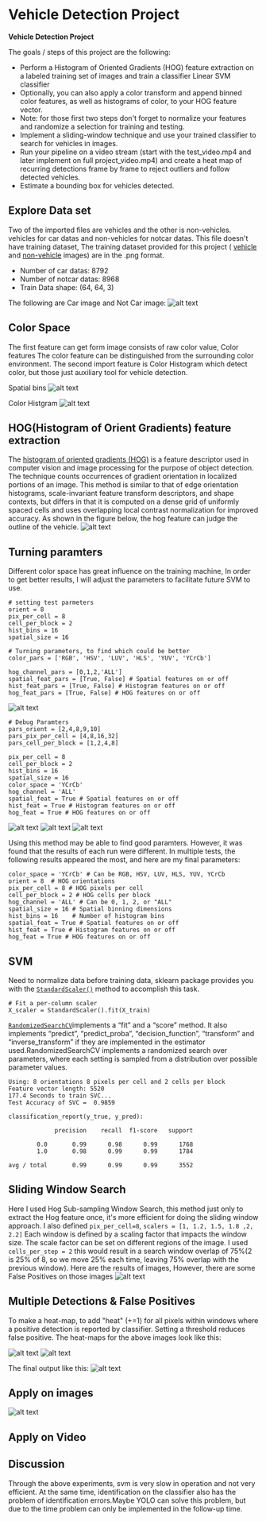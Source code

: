# Vehicle Detection Project
[//]: # (Image References)
[image1]: ./output_images/Car_notCar_img.png
[image2]: ./output_images/spatial_bins.png
[image3]: ./output_images/Color_hist.png
[image4]: ./output_images/hog_feature.png
[image5]: ./output_images/Turning_Color.png
[image6]: ./output_images/pix_per_cell.png
[image7]: ./output_images/cell_per_block.png
[image8]: ./output_images/orients.png
[image9]: ./output_images/scales_car_detect.png
[image10]: ./output_images/heatmap.png
[image11]: ./output_images/heatmap_thresh.png
[image12]: ./output_images/final_output.png
[image13]: ./output_images/final_output_imgs.png

[video1]: ./project_video.mp4

**Vehicle Detection Project**

The goals / steps of this project are the following:

* Perform a Histogram of Oriented Gradients (HOG) feature extraction on a labeled training set of images and train a classifier Linear SVM classifier
* Optionally, you can also apply a color transform and append binned color features, as well as histograms of color, to your HOG feature vector. 
* Note: for those first two steps don't forget to normalize your features and randomize a selection for training and testing.
* Implement a sliding-window technique and use your trained classifier to search for vehicles in images.
* Run your pipeline on a video stream (start with the test_video.mp4 and later implement on full project_video.mp4) and create a heat map of recurring detections frame by frame to reject outliers and follow detected vehicles.
* Estimate a bounding box for vehicles detected.

## Explore Data set
Two of the imported files are vehicles and the other is non-vehicles. vehicles for car datas and non-vehicles for notcar datas. This file doesn't have training dataset, The training dataset provided for this project ( [vehicle](https://s3.amazonaws.com/udacity-sdc/Vehicle_Tracking/vehicles.zip) and [non-vehicle](https://s3.amazonaws.com/udacity-sdc/Vehicle_Tracking/non-vehicles.zip) images) are in the .png format. 

* Number of car datas: 8792
* Number of notcar datas: 8968
* Train Data shape: (64, 64, 3)

The following are Car image and Not Car image:
![alt text][image1]

## Color Space
The first feature can get form image consists of raw color value, Color features The color feature can be distinguished from the surrounding color environment. The second import feature is Color Histogram which detect color, but those just auxiliary tool for vehicle detection. 

Spatial bins
![alt text][image2]

Color Histgram
![alt text][image3]




## HOG(Histogram of Orient Gradients) feature extraction
The [histogram of oriented gradients (HOG)](https://en.wikipedia.org/wiki/Histogram_of_oriented_gradients) is a feature descriptor used in computer vision and image processing for the purpose of object detection. The technique counts occurrences of gradient orientation in localized portions of an image. This method is similar to that of edge orientation histograms, scale-invariant feature transform descriptors, and shape contexts, but differs in that it is computed on a dense grid of uniformly spaced cells and uses overlapping local contrast normalization for improved accuracy.
As shown in the figure below, the hog feature can judge the outline of the vehicle.
![alt text][image4]

## Turning paramters
Different color space has great influence on the training machine, In order to get better results, I will adjust the parameters to facilitate future SVM to use.

```
# setting test parmeters
orient = 8
pix_per_cell = 8
cell_per_block = 2
hist_bins = 16
spatial_size = 16

# Turning parameters, to find which could be better
color_pars = ['RGB', 'HSV', 'LUV', 'HLS', 'YUV', 'YCrCb']

hog_channel_pars = [0,1,2,'ALL']
spatial_feat_pars = [True, False] # Spatial features on or off
hist_feat_pars = [True, False] # Histogram features on or off
hog_feat_pars = [True, False] # HOG features on or off
```
![alt text][image5]

```
# Debug Paramters
pars_orient = [2,4,8,9,10]
pars_pix_per_cell = [4,8,16,32]
pars_cell_per_block = [1,2,4,8]

pix_per_cell = 8
cell_per_block = 2
hist_bins = 16
spatial_size = 16
color_space = 'YCrCb'
hog_channel = 'ALL'
spatial_feat = True # Spatial features on or off
hist_feat = True # Histogram features on or off
hog_feat = True # HOG features on or off
```
![alt text][image8]
![alt text][image6]
![alt text][image7]

Using this method may be able to find good paramters. However, it was found that the results of each run were different. In multiple tests, the following results appeared the most, and here are my final parameters:

```
color_space = 'YCrCb' # Can be RGB, HSV, LUV, HLS, YUV, YCrCb
orient = 8  # HOG orientations
pix_per_cell = 8 # HOG pixels per cell
cell_per_block = 2 # HOG cells per block
hog_channel = 'ALL' # Can be 0, 1, 2, or "ALL"
spatial_size = 16 # Spatial binning dimensions
hist_bins = 16    # Number of histogram bins
spatial_feat = True # Spatial features on or off
hist_feat = True # Histogram features on or off
hog_feat = True # HOG features on or off
```

## SVM
Need to normalize data before training data, sklearn package provides you with the [`StandardScaler()`](http://scikit-learn.org/stable/modules/generated/sklearn.preprocessing.StandardScaler.html) method to accomplish this task.

```
# Fit a per-column scaler
X_scaler = StandardScaler().fit(X_train)

```
[`RandomizedSearchCV`](http://scikit-learn.org/stable/modules/generated/sklearn.model_selection.RandomizedSearchCV.html#sklearn.model_selection.RandomizedSearchCV)implements a “fit” and a “score” method. It also implements “predict”, “predict_proba”, “decision_function”, “transform” and “inverse_transform” if they are implemented in the estimator used.RandomizedSearchCV implements a randomized search over parameters, where each setting is sampled from a distribution over possible parameter values.

```
Using: 8 orientations 8 pixels per cell and 2 cells per block
Feature vector length: 5520
177.4 Seconds to train SVC...
Test Accuracy of SVC =  0.9859
```

```
classification_report(y_true, y_pred):

             precision    recall  f1-score   support

        0.0       0.99      0.98      0.99      1768
        1.0       0.98      0.99      0.99      1784

avg / total       0.99      0.99      0.99      3552
```




## Sliding Window Search
Here I used Hog Sub-sampling Window Search, this method just only to extract the Hog feature once, it's more efficient for doing the sliding window approach. I also defined `pix_per_cell=8`, `scalers = [1, 1.2, 1.5, 1.8 ,2, 2.2]` Each window is defined by a scaling factor that impacts the window size. The scale factor can be set on different regions of the image.
I used `cells_per_step = 2` this would result in a search window overlap of 75%(2 is 25% of 8, so we move 25% each time, leaving 75% overlap with the previous window).
Here are the results of images, However, there are some False Positives on those images
![alt text][image9]

## Multiple Detections & False Positives
To make a heat-map, to add "heat" (+=1) for all pixels within windows where a positive detection is reported by classifier. Setting a threshold reduces false positive. The heat-maps for the above images look like this:

![alt text][image10]
![alt text][image11]

The final output like this:
![alt text][image12]

## Apply on images
![alt text][image13]

## Apply on Video

## Discussion
Through the above experiments, svm is very slow in operation and not very efficient. At the same time, identification on the classifier also has the problem of identification errors.Maybe YOLO can solve this problem, but due to the time problem can only be implemented in the follow-up time.